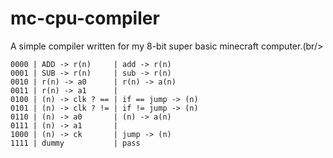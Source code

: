 # mc-cpu-compiler
A simple compiler written for my 8-bit super basic minecraft computer.(br/>

```
0000 | ADD -> r(n)     | add -> r(n)
0001 | SUB -> r(n)     | sub -> r(n)
0010 | r(n) -> a0      | r(n) -> a(n)
0011 | r(n) -> a1      | 
0100 | (n) -> clk ? == | if == jump -> (n)
0101 | (n) -> clk ? != | if != jump -> (n)
0110 | (n) -> a0       | (n) -> a(n)
0111 | (n) -> a1       |
1000 | (n) -> ck       | jump -> (n)
1111 | dummy           | pass
```
